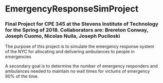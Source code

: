 # EmergencyResponseSimProject
### Final Project for CPE 345 at the Stevens Institute of Technology for the Spring of 2018. Collaborators are: Brereton Conway, Joseph Cuomo, Nicolas Nuila, Joseph Puciloski

The purpose of this project is to simulate the emergency response system of the NYC for allocating and delivering ambulances to people in emergencies

A secondary goal is to determine the number of emergency responders and ambulances needed to maintain no wait times for victums of emergency 90% of the time.
